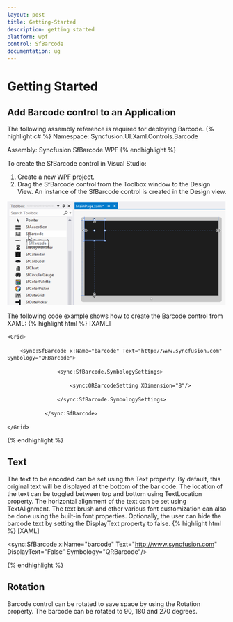 ```yaml
---
layout: post
title: Getting-Started
description: getting started
platform: wpf
control: SfBarcode
documentation: ug
---
```


# Getting Started

## Add Barcode control to an Application 

The following assembly reference is required for deploying Barcode.
{% highlight c# %}
Namespace: Syncfusion.UI.Xaml.Controls.Barcode

Assembly: Syncfusion.SfBarcode.WPF
{% endhighlight  %}

To create the SfBarcode control in Visual Studio:

1. Create a new WPF project. 
2. Drag the SfBarcode control from the Toolbox window to the Design View. An instance of the SfBarcode control is created in the Design view.



![](Getting-Started_images/Getting-Started_img1.png)





The following code example shows how to create the Barcode control from XAML:
{% highlight html %}
[XAML]

<Page xmlns:sync="using:Syncfusion.UI.Xaml.Controls.Barcode">

    <Grid>

        <sync:SfBarcode x:Name="barcode" Text="http://www.syncfusion.com" Symbology="QRBarcode">

                    <sync:SfBarcode.SymbologySettings>

                        <sync:QRBarcodeSetting XDimension="8"/>

                    </sync:SfBarcode.SymbologySettings>

                </sync:SfBarcode>

    </Grid>

</Page>

{% endhighlight %}

## Text

The text to be encoded can be set using the Text property. By default, this original text will be displayed at the bottom of the bar code. The location of the text can be toggled between top and bottom using TextLocation property. The horizontal alignment of the text can be set using TextAlignment. The text brush and other various font customization can also be done using the built-in font properties. Optionally, the user can hide the barcode text by setting the DisplayText property to false.
{% highlight html %}
[XAML]

<sync:SfBarcode x:Name="barcode" Text="http://www.syncfusion.com" DisplayText="False” Symbology="QRBarcode"/>

{% endhighlight %}

## Rotation

Barcode control can be rotated to save space by using the Rotation property. The barcode can be rotated to 90, 180 and 270 degrees.

